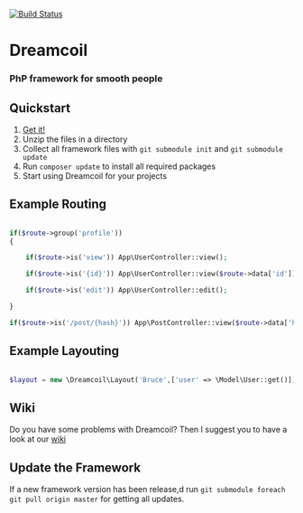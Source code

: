 
[![Build Status](https://travis-ci.org/dreamcoil/dreamcoil.svg?branch=master)](https://travis-ci.org/dreamcoil/dreamcoil)
# Dreamcoil
### PhP framework for smooth people
## Quickstart

1.  [Get it!](https://github.com/xolf/dreamcoil/archive/master.zip)
2.  Unzip the files in a directory
3.  Collect all framework files with `git submodule init` and `git submodule update`
4.  Run `composer update` to install all required packages 
5.  Start using Dreamcoil for your projects

## Example Routing

```php

if($route->group('profile'))
{

    if($route->is('view')) App\UserController::view();

    if($route->is('{id}')) App\UserController::view($route->data['id']);

    if($route->is('edit')) App\UserController::edit();

}

if($route->is('/post/{hash}')) App\PostController::view($route->data['hash']);

```

## Example Layouting

```php

$layout = new \Dreamcoil\Layout('Bruce',['user' => \Model\User::get()]);

```

## Wiki

Do you have some problems with Dreamcoil? 
Then I suggest you to have a look at our [wiki](https://github.com/dreamcoil/dreamcoil/wiki)


## Update the Framework

If a new framework version has been release,d run `git submodule foreach git pull origin master` for getting all updates.
